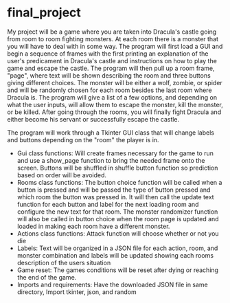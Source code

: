  # final_project
My project will be a game where you are taken into Dracula's castle going from room to room fighting monsters.
At each room there is a monster that you will have to deal with in some way. 
The program will first load a GUI and begin a sequence of frames with the first printing an explanation of the user's predicament in Dracula's castle and instructions on how to play the game and escape the castle. 
The program will then pull up a room frame, "page", where text will be shown describing the room and three buttons giving different choices. 
The monster will be either a wolf, zombie, or spider and will be randomly chosen for each room besides the last room where Dracula is.
The program will give a list of a few options, and depending on what the user inputs, will allow them to escape the monster, kill the monster, or be killed. 
After going through the rooms, you will finally fight Dracula and either become his servant or successfully escape the castle.

The program will work through a Tkinter GUI class that will change labels and buttons depending on the "room" the player is in. 
- Gui class functions:
 Will create frames necessary for the game to run and use a show_page function to bring the needed frame onto the screen. Buttons will be shuffled in shuffle button function so prediction based on order will be avoided.
- Rooms class functions:
  The button choice function will be called when a button is pressed and will be passed the type of button pressed and which room the button was pressed in. It will then call the update text function for each button and label for the next loading room and configure the new text for that room. The monster randomizer function will also be called in button choice when the room page is updated and loaded in making each room have a different monster.
- Actions class functions:
 Attack function will choose whether or not you die
- Labels:
 Text will be organized in a JSON file for each action, room, and monster combination and labels will be updated showing each rooms description of the users situation
- Game reset:
 The games conditions will be reset after dying or reaching the end of the game.
- Imports and requirements:
  Have the downloaded JSON file in same directory, 
  Import tkinter, json, and random
  
  



